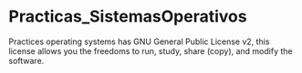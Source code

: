 # Practicas_SistemasOperativos

Practices operating systems has GNU General Public License v2, this license allows you the freedoms to run, study, share (copy), and modify the software.
